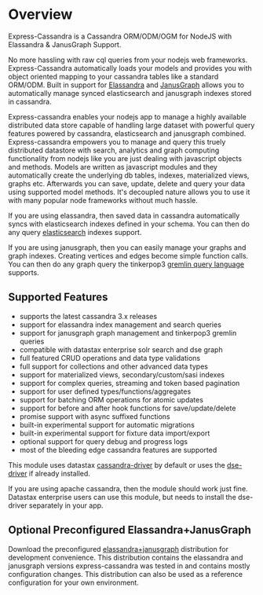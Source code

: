 # Overview

Express-Cassandra is a Cassandra ORM/ODM/OGM for NodeJS with Elassandra & JanusGraph Support.

No more hassling with raw cql queries from your nodejs web frameworks. Express-Cassandra automatically loads your models and provides you with object oriented mapping to your cassandra tables like a standard ORM/ODM. Built in support for [Elassandra](http://www.elassandra.io/) and [JanusGraph](http://janusgraph.org/) allows you to automatically manage synced elasticsearch and janusgraph indexes stored in cassandra.

Express-cassandra enables your nodejs app to manage a highly available distributed data store capable of handling large dataset with powerful query features powered by cassandra, elasticsearch and janusgraph combined. Express-cassandra empowers you to manage and query this truely distributed datastore with search, analytics and graph computing functionality from nodejs like you are just dealing with javascript objects and methods. Models are written as javascript modules and they automatically create the underlying db tables, indexes, materialized views, graphs etc. Afterwards you can save, update, delete and query your data using supported model methods. It's decoupled nature allows you to use it with many popular node frameworks without much hassle.

If you are using elassandra, then saved data in cassandra automatically syncs with elasticsearch indexes defined in your schema. You can then do any query [elasticsearch](https://www.elastic.co/products/elasticsearch) indexes support.

If you are using janusgraph, then you can easily manage your graphs and graph indexes. Creating vertices and edges become simple function calls. You can then do any graph query the tinkerpop3 [gremlin query language](http://docs.janusgraph.org/latest/gremlin.html) supports.

## Supported Features

* supports the latest cassandra 3.x releases
* support for elassandra index management and search queries
* support for janusgraph graph management and tinkerpop3 gremlin queries
* compatible with datastax enterprise solr search and dse graph
* full featured CRUD operations and data type validations
* full support for collections and other advanced data types
* support for materialized views, secondary/custom/sasi indexes
* support for complex queries, streaming and token based pagination
* support for user defined types/functions/aggregates
* support for batching ORM operations for atomic updates
* support for before and after hook functions for save/update/delete
* promise support with async suffixed functions
* built-in experimental support for automatic migrations
* built-in experimental support for fixture data import/export
* optional support for query debug and progress logs
* most of the bleeding edge cassandra features are supported

This module uses datastax [cassandra-driver](https://github.com/datastax/nodejs-driver) by default or uses the [dse-driver](https://github.com/datastax/nodejs-driver-dse) if already installed.

If you are using apache cassandra, then the module should work just fine. Datastax enterprise users can use this module, but needs to install the dse-driver separately in your app.

## Optional Preconfigured Elassandra+JanusGraph

Download the preconfigured [elassandra+janusgraph](https://www.dropbox.com/s/vebuzbdql0w6eap/elassandra_janusgraph_distribution.zip?dl=1) distribution for development convenience. This distribution contains the elassandra and janusgraph versions express-cassandra was tested in and contains mostly configuration changes. This distribution can also be used as a reference configuration for your own environment.
